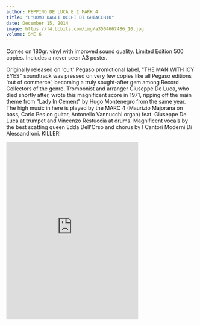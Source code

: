 ```yaml
---
author: PEPPINO DE LUCA E I MARK 4
title: "L'UOMO DAGLI OCCHI DI GHIACCHIO"
date: December 15, 2014
image: https://f4.bcbits.com/img/a3504667486_10.jpg
volume: SME 6
---
```

Comes on 180gr. vinyl with improved sound quality. Limited Edition 500 copies. Includes a never seen A3 poster.

Originally released on 'cult' Pegaso promotional label, "THE MAN WITH ICY EYES" soundtrack was pressed on very few copies like all Pegaso editions 'out of commerce', becoming a truly sought-after gem among Record Collectors of the genre. Trombonist and arranger Giuseppe De Luca, who died shortly after, wrote this magnificent score in 1971, ripping off the main theme from "Lady In Cement" by Hugo Montenegro from the same year. The high music in here is played by the MARC 4 (Maurizio Majorana on bass, Carlo Pes on guitar, Antonello Vannucchi organ) feat. Giuseppe De Luca at trumpet and Vincenzo Restuccia at drums. Magnificent vocals by the best scatting queen Edda Dell'Orso and chorus by I Cantori Moderni Di Alessandroni. KILLER!

<iframe style="border: 0; width: 350px; height: 470px;" src="https://bandcamp.com/EmbeddedPlayer/album=3156790638/size=large/bgcol=ffffff/linkcol=0687f5/tracklist=false/transparent=true/" seamless><a href="http://sonormusiceditions.bandcamp.com/album/luomo-dagli-occhi-di-ghiaccio-original-soundtrack">L&#39;UOMO DAGLI OCCHI DI GHIACCIO (Original Soundtrack) by Peppino De Luca / I Marc 4</a></iframe>